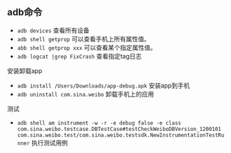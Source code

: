 ## adb命令

- `adb devices` 查看所有设备
- `adb shell getprop` 可以查看手机上所有属性值。
- `abb shell getprop xxx` 可以查看某个指定属性值。
- `adb logcat |grep FixCrash` 查看指定tag日志

安装卸载app
- `adb install /Users/Downloads/app-debug.apk` 安装app到手机
- `adb uninstall com.sina.weibo` 卸载手机上的应用

测试
- `adb shell am instrument -w -r -e debug false -e class com.sina.weibo.testcase.DBTestCase#testCheckWeiboDBVersion_1200101 com.sina.weibo.test/com.sina.weibo.testsdk.NewInstrumentationTestRunner` 执行测试用例
